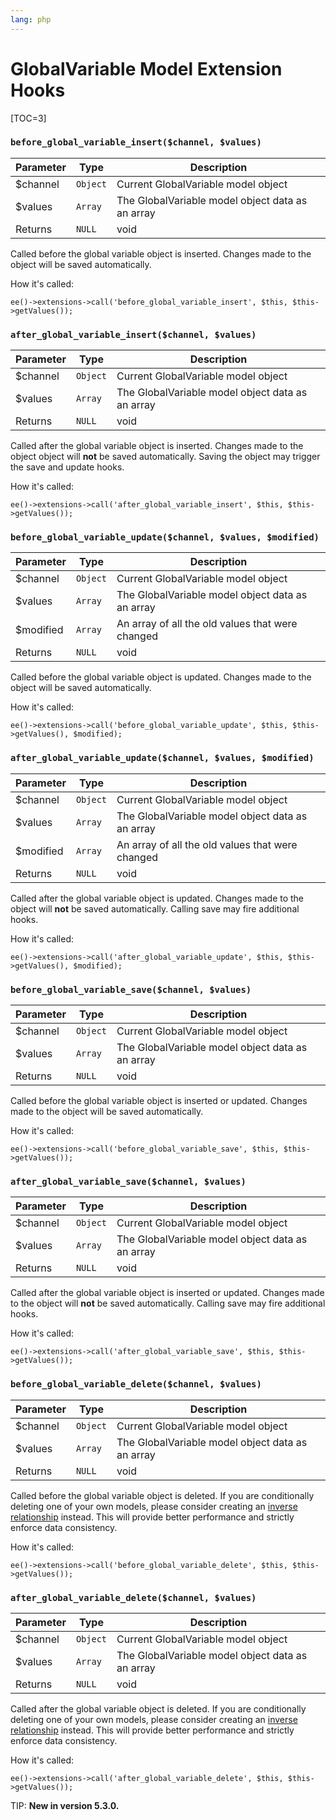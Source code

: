 ```yaml
---
lang: php
---
```


<!--
    This source file is part of the open source project
    ExpressionEngine User Guide (https://github.com/ExpressionEngine/ExpressionEngine-User-Guide)

    @link      https://expressionengine.com/
    @copyright Copyright (c) 2003-2019, EllisLab Corp. (https://ellislab.com)
    @license   https://expressionengine.com/license Licensed under Apache License, Version 2.0
-->

# GlobalVariable Model Extension Hooks

[TOC=3]

### `before_global_variable_insert($channel, $values)`

| Parameter | Type     | Description                                      |
| --------- | -------- | -------------------------------------------------|
| \$channel | `Object` | Current GlobalVariable model object              |
| \$values  | `Array`  | The GlobalVariable model object data as an array |
| Returns   | `NULL`   | void                                             |

Called before the global variable object is inserted. Changes made to the object will be saved automatically.

How it's called:

    ee()->extensions->call('before_global_variable_insert', $this, $this->getValues());

### `after_global_variable_insert($channel, $values)`

| Parameter | Type     | Description                                      |
| --------- | -------- | -------------------------------------------------|
| \$channel | `Object` | Current GlobalVariable model object              |
| \$values  | `Array`  | The GlobalVariable model object data as an array |
| Returns   | `NULL`   | void                                             |

Called after the global variable object is inserted. Changes made to the object object will **not** be saved automatically. Saving the object may trigger the save and update hooks.

How it's called:

    ee()->extensions->call('after_global_variable_insert', $this, $this->getValues());

### `before_global_variable_update($channel, $values, $modified)`

| Parameter  | Type     | Description                                      |
| ---------- | -------- | -------------------------------------------------|
| \$channel  | `Object` | Current GlobalVariable model object              |
| \$values   | `Array`  | The GlobalVariable model object data as an array |
| \$modified | `Array`  | An array of all the old values that were changed |
| Returns    | `NULL`   | void                                             |

Called before the global variable object is updated. Changes made to the object will be saved automatically.

How it's called:

    ee()->extensions->call('before_global_variable_update', $this, $this->getValues(), $modified);

### `after_global_variable_update($channel, $values, $modified)`

| Parameter  | Type     | Description                                      |
| ---------- | -------- | -------------------------------------------------|
| \$channel  | `Object` | Current GlobalVariable model object              |
| \$values   | `Array`  | The GlobalVariable model object data as an array |
| \$modified | `Array`  | An array of all the old values that were changed |
| Returns    | `NULL`   | void                                             |

Called after the global variable object is updated. Changes made to the object will **not** be saved automatically. Calling save may fire additional hooks.

How it's called:

    ee()->extensions->call('after_global_variable_update', $this, $this->getValues(), $modified);

### `before_global_variable_save($channel, $values)`

| Parameter | Type     | Description                                      |
| --------- | -------- | -------------------------------------------------|
| \$channel | `Object` | Current GlobalVariable model object              |
| \$values  | `Array`  | The GlobalVariable model object data as an array |
| Returns   | `NULL`   | void                                             |

Called before the global variable object is inserted or updated. Changes made to the object will be saved automatically.

How it's called:

    ee()->extensions->call('before_global_variable_save', $this, $this->getValues());

### `after_global_variable_save($channel, $values)`

| Parameter | Type     | Description                                      |
| --------- | -------- | -------------------------------------------------|
| \$channel | `Object` | Current GlobalVariable model object              |
| \$values  | `Array`  | The GlobalVariable model object data as an array |
| Returns   | `NULL`   | void                                             |

Called after the global variable object is inserted or updated. Changes made to the object will **not** be saved automatically. Calling save may fire additional hooks.

How it's called:

    ee()->extensions->call('after_global_variable_save', $this, $this->getValues());

### `before_global_variable_delete($channel, $values)`

| Parameter | Type     | Description                                      |
| --------- | -------- | -------------------------------------------------|
| \$channel | `Object` | Current GlobalVariable model object              |
| \$values  | `Array`  | The GlobalVariable model object data as an array |
| Returns   | `NULL`   | void                                             |

Called before the global variable object is deleted. If you are conditionally deleting one of your own models, please consider creating an [inverse relationship](development/services/model/relating-models.md#inverse-relationships) instead. This will provide better performance and strictly enforce data consistency.

How it's called:

    ee()->extensions->call('before_global_variable_delete', $this, $this->getValues());

### `after_global_variable_delete($channel, $values)`

| Parameter | Type     | Description                                      |
| --------- | -------- | -------------------------------------------------|
| \$channel | `Object` | Current GlobalVariable model object              |
| \$values  | `Array`  | The GlobalVariable model object data as an array |
| Returns   | `NULL`   | void                                             |

Called after the global variable object is deleted. If you are conditionally deleting one of your own models, please consider creating an [inverse relationship](development/services/model/relating-models.md#inverse-relationships) instead. This will provide better performance and strictly enforce data consistency.

How it's called:

    ee()->extensions->call('after_global_variable_delete', $this, $this->getValues());

TIP: **New in version 5.3.0.**
